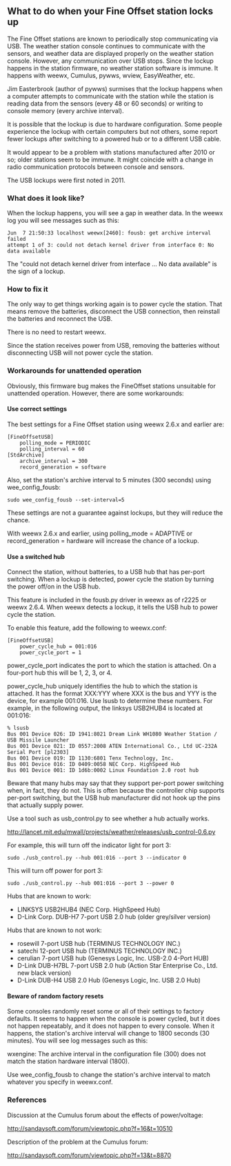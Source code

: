 ## What to do when your Fine Offset station locks up

The Fine Offset stations are known to periodically stop communicating via USB.  The weather station console continues to communicate with the sensors, and weather data are displayed properly on the weather station console.  However, any communication over USB stops.  Since the lockup happens in the station firmware, no weather station software is immune.  It happens with weewx, Cumulus, pywws, wview, EasyWeather, etc.

Jim Easterbrook (author of pywws) surmises that the lockup happens when a computer attempts to communicate with the station while the station is reading data from the sensors (every 48 or 60 seconds) or writing to console memory (every archive interval).

It is possible that the lockup is due to hardware configuration.  Some people experience the lockup with certain computers but not others, some report fewer lockups after switching to a powered hub or to a different USB cable.

It would appear to be a problem with stations manufactured after 2010 or so; older stations seem to be immune.  It might coincide with a change in radio communication protocols between console and sensors.

The USB lockups were first noted in 2011.

### What does it look like?

When the lockup happens, you will see a gap in weather data.  In the weewx log you will see messages such as this:
```
Jun  7 21:50:33 localhost weewx[2460]: fousb: get archive interval failed 
attempt 1 of 3: could not detach kernel driver from interface 0: No data available
```
The "could not detach kernel driver from interface ... No data available" is the sign of a lockup.

### How to fix it

The only way to get things working again is to power cycle the station.  That means remove the batteries, disconnect the USB connection, then reinstall the batteries and reconnect the USB.

There is no need to restart weewx.

Since the station receives power from USB, removing the batteries without disconnecting USB will not power cycle the station.

### Workarounds for unattended operation

Obviously, this firmware bug makes the FineOffset stations unsuitable for unattended operation.  However, there are some workarounds:

#### Use correct settings

The best settings for a Fine Offset station using weewx 2.6.x and earlier are:
```
[FineOffsetUSB]
    polling_mode = PERIODIC
    polling_interval = 60
[StdArchive]
    archive_interval = 300
    record_generation = software
```
Also, set the station's archive interval to 5 minutes (300 seconds) using wee_config_fousb:

```
sudo wee_config_fousb --set-interval=5
```

These settings are not a guarantee against lockups, but they will reduce the chance.

With weewx 2.6.x and earlier, using polling_mode = ADAPTIVE or record_generation = hardware will increase the chance of a lockup.

#### Use a switched hub

Connect the station, without batteries, to a USB hub that has per-port switching.  When a lockup is detected, power cycle the station by turning the power off/on in the USB hub.

This feature is included in the fousb.py driver in weewx as of r2225 or weewx 2.6.4.  When weewx detects a lockup, it tells the USB hub to power cycle the station.

To enable this feature, add the following to weewx.conf:
```
[FineOffsetUSB]
    power_cycle_hub = 001:016
    power_cycle_port = 1
```
power_cycle_port indicates the port to which the station is attached.  On a four-port hub this will be 1, 2, 3, or 4.

power_cycle_hub uniquely identifies the hub to which the station is attached.  It has the format XXX:YYY where XXX is the bus and YYY is the device, for example 001:016.  Use lsusb to determine these numbers.  For example, in the following output, the linksys USB2HUB4 is located at 001:016:
```
% lsusb
Bus 001 Device 026: ID 1941:8021 Dream Link WH1080 Weather Station / USB Missile Launcher
Bus 001 Device 021: ID 0557:2008 ATEN International Co., Ltd UC-232A Serial Port [pl2303]
Bus 001 Device 019: ID 1130:6801 Tenx Technology, Inc. 
Bus 001 Device 016: ID 0409:0058 NEC Corp. HighSpeed Hub
Bus 001 Device 001: ID 1d6b:0002 Linux Foundation 2.0 root hub
```
Beware that many hubs may say that they support per-port power switching when, in fact, they do not.  This is often because the controller chip supports per-port switching, but the USB hub manufacturer did not hook up the pins that actually supply power.

Use a tool such as usb_control.py to see whether a hub actually works.

http://lancet.mit.edu/mwall/projects/weather/releases/usb_control-0.6.py

For example, this will turn off the indicator light for port 3:

```
sudo ./usb_control.py --hub 001:016 --port 3 --indicator 0
```

This will turn off power for port 3:

```
sudo ./usb_control.py --hub 001:016 --port 3 --power 0
```

Hubs that are known to work:

* LINKSYS USB2HUB4 (NEC Corp. HighSpeed Hub)
* D-Link Corp. DUB-H7 7-port USB 2.0 hub (older grey/silver version)

Hubs that are known to not work:

* rosewill 7-port USB hub (TERMINUS TECHNOLOGY INC.) 
* satechi 12-port USB hub (TERMINUS TECHNOLOGY INC.)
* cerulian 7-port USB hub (Genesys Logic, Inc. USB-2.0 4-Port HUB)
* D-Link DUB-H7BL 7-port USB 2.0 hub (Action Star Enterprise Co., Ltd. new black version)
* D-Link DUB-H4 USB 2.0 Hub (Genesys Logic, Inc. USB 2.0 Hub)

#### Beware of random factory resets

Some consoles randomly reset some or all of their settings to factory defaults.  It seems to happen when the console is power cycled, but it does not happen repeatably, and it does not happen to every console.  When it happens, the station's archive interval will change to 1800 seconds (30 minutes).  You will see log messages such as this:

wxengine: The archive interval in the configuration file (300) does not match the station hardware interval (1800).

Use wee_config_fousb to change the station's archive interval to match whatever you specify in weewx.conf.

### References

Discussion at the Cumulus forum about the effects of power/voltage:

http://sandaysoft.com/forum/viewtopic.php?f=16&t=10510

Description of the problem at the Cumulus forum:

http://sandaysoft.com/forum/viewtopic.php?f=13&t=8870